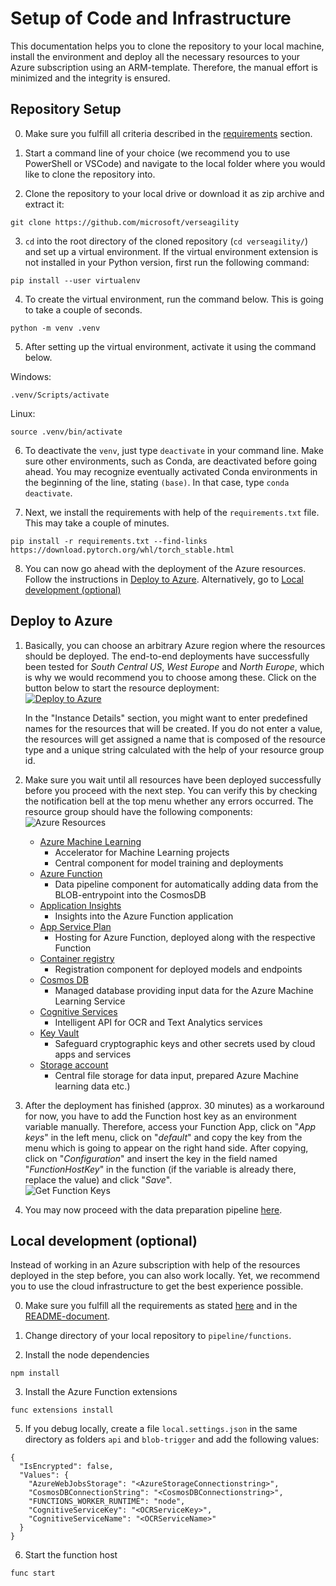 # Setup of Code and Infrastructure
This documentation helps you to clone the repository to your local machine, install the environment and deploy all the necessary resources to your Azure subscription using an ARM-template. Therefore, the manual effort is minimized and the integrity is ensured.

## Repository Setup
0. Make sure you fulfill all criteria described in the [requirements](../README.md#requirements) section.

1. Start a command line of your choice (we recommend you to use PowerShell or VSCode) and navigate to the local folder where you would like to clone the repository into.

2. Clone the repository to your local drive or download it as zip archive and extract it:
  ```
  git clone https://github.com/microsoft/verseagility
  ```

3. `cd` into the root directory of the cloned repository (`cd verseagility/`) and set up a virtual environment. If the virtual environment extension is not installed in your Python version, first run the following command:
```
pip install --user virtualenv
```

4. To create the virtual environment, run the command below. This is going to take a couple of seconds.
  ```
  python -m venv .venv
  ```

5. After setting up the virtual environment, activate it using the command below.

  Windows:
  ```
  .venv/Scripts/activate
  ```

  Linux:
  ```
  source .venv/bin/activate
  ```


6. To deactivate the `venv`, just type `deactivate` in your command line. Make sure other environments, such as Conda, are deactivated before going ahead. You may recognize eventually activated Conda environments in the beginning of the line, stating `(base)`. In that case, type `conda deactivate`.

7. Next, we install the requirements with help of the `requirements.txt` file. This may take a couple of minutes.
```
pip install -r requirements.txt --find-links https://download.pytorch.org/whl/torch_stable.html
```

8. You can now go ahead with the deployment of the Azure resources. Follow the instructions in [Deploy to Azure](#deploy-to-azure). Alternatively, go to [Local development (optional)](#local-development-optional)

## Deploy to Azure
1. Basically, you can choose an arbitrary Azure region where the resources should be deployed. The end-to-end deployments have successfully been tested for _South Central US_, _West Europe_ and _North Europe_, which is why we would recommend you to choose among these. Click on the button below to start the resource deployment:<br>
[![Deploy to Azure](https://aka.ms/deploytoazurebutton)](https://portal.azure.com/#create/Microsoft.Template/uri/https%3A%2F%2Fraw.githubusercontent.com%2Fmicrosoft%2Fverseagility%2Fmain%2Fpipeline%2Finfrastructure%2Fazuredeploy.json)

   In the "Instance Details" section, you might want to enter predefined names for the resources that will be created. If you do not enter a value, the resources will get assigned a name that is composed of the resource type and a unique string calculated with the help of your resource group id.

2. Make sure you wait until all resources have been deployed successfully before you proceed with the next step. You can verify this by checking the notification bell at the top menu whether any errors occurred. The resource group should have the following components:
![Azure Resources](../.attachments/azure-resources.PNG)
      - [Azure Machine Learning](https://azure.microsoft.com/en-us/services/machine-learning/)
        - Accelerator for Machine Learning projects
        - Central component for model training and deployments
      - [Azure Function](https://azure.microsoft.com/en-us/services/functions/)
        - Data pipeline component for automatically adding data from the BLOB-entrypoint into the CosmosDB
      - [Application Insights](https://docs.microsoft.com/en-us/azure/azure-monitor/app/app-insights-overview)
        - Insights into the Azure Function application
      - [App Service Plan](https://docs.microsoft.com/en-us/azure/app-service/overview-hosting-plans)
        - Hosting for Azure Function, deployed along with the respective Function
      - [Container registry](https://azure.microsoft.com/en-us/services/container-registry/)
        - Registration component for deployed models and endpoints
      - [Cosmos DB](https://azure.microsoft.com/en-us/services/cosmos-db/)
        - Managed database providing input data for the Azure Machine Learning Service
      - [Cognitive Services](https://azure.microsoft.com/en-us/services/cognitive-services/)
        - Intelligent API for OCR and Text Analytics services
      - [Key Vault](https://azure.microsoft.com/en-us/services/key-vault/)
        - Safeguard cryptographic keys and other secrets used by cloud apps and services
      - [Storage account](https://docs.microsoft.com/en-us/azure/storage/common/storage-account-overview)
        - Central file storage for data input, prepared Azure Machine learning data etc.)

3. After the deployment has finished (approx. 30 minutes) as a workaround for now, you have to add the Function host key as an environment variable manually. Therefore, access your Function App, click on "_App keys_" in the left menu, click on "_default_" and copy the key from the menu which is going to appear on the right hand side. After copying, click on  "_Configuration_" and insert the key in the field named "_FunctionHostKey_" in the function (if the variable is already there, replace the value) and click "_Save_".<br>
![Get Function Keys](../.attachments/function-getkeys.PNG)

4. You may now proceed with the data preparation pipeline [here](02%20-%20Data%20Preparation%20Pipeline.md).

## Local development (optional)
Instead of working in an Azure subscription with help of the resources deployed in the step before, you can also work locally. Yet, we recommend you to use the cloud infrastructure to get the best experience possible.

0) Make sure you fulfill all the requirements as stated [here](https://docs.microsoft.com/en-us/azure/azure-functions/functions-create-first-function-vs-code?pivots=programming-language-csharp) and in the [README-document](../README.md#requirements).

2) Change directory of your local repository to `pipeline/functions`.

3) Install the node dependencies
  ```
  npm install
  ```

3) Install the Azure Function extensions
  ```
  func extensions install
  ```

5) If you debug locally, create a file `local.settings.json` in the same directory as folders `api` and `blob-trigger` and add the following values:
  ```
  {
    "IsEncrypted": false,
    "Values": {
      "AzureWebJobsStorage": "<AzureStorageConnectionstring>",
      "CosmosDBConnectionString": "<CosmosDBConnectionstring>",
      "FUNCTIONS_WORKER_RUNTIME": "node",
      "CognitiveServiceKey": "<OCRServiceKey>",
      "CognitiveServiceName": "<OCRServiceName>"
    }
  }
  ```

6) Start the function host
  ```
  func start
  ```